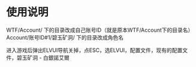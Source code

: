 # 使用说明

  WTF/Account/ 下的目录改成自己账号ID（就是原本WTF/Account下的目录名）
  Account/账号ID#1/碧玉矿洞/ 下的目录改成角色名

  进入游戏后弹出ELVUI导航关掉，点ESC，选ELVUI，配置文件，现有的配置文件，碧玉矿洞 - 白銀諾艾爾